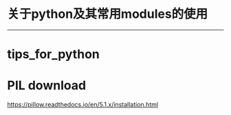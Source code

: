 # 关于python及其常用modules的使用
-----------------------------



# tips_for_python

# PIL download
https://pillow.readthedocs.io/en/5.1.x/installation.html
